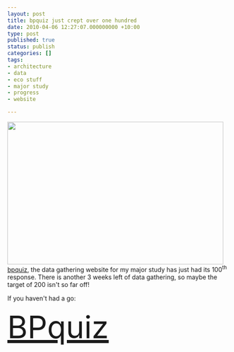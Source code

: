 ```yaml
---
layout: post
title: bpquiz just crept over one hundred
date: 2010-04-06 12:27:07.000000000 +10:00
type: post
published: true
status: publish
categories: []
tags:
- architecture
- data
- eco stuff
- major study
- progress
- website

---
```

<p><a href="http://bpquiz.co.uk"><img class="alignnone size-full wp-image-478" title="bpquizFrontPage" src="{{ site.baseurl }}/assets/bpquizFrontPage.png" alt="" width="490" height="323" /></a><br />
<a href="http://bpquiz.co.uk"> bpquiz</a>, the data gathering website for my major study has just had its 100<sup>th</sup> response. There is another 3 weeks left of data gathering, so maybe the target of 200 isn't so far off!</p>
<p>If you haven't had a go:</p>
<p><a style="font-size: 5em;" href="http://bpquiz.co.uk">BPquiz</a></p>
